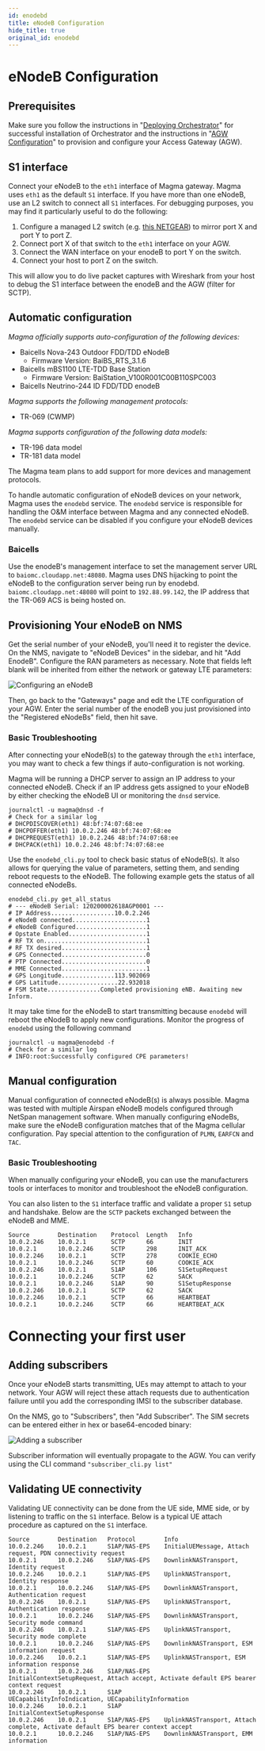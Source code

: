 ```yaml
---
id: enodebd
title: eNodeB Configuration
hide_title: true
original_id: enodebd
---
```

# eNodeB Configuration
## Prerequisites

Make sure you follow the instructions in "[Deploying Orchestrator](
https://magma.github.io/magma/docs/orc8r/deploying)" for successful
installation of Orchestrator and the instructions in "[AGW Configuration](
https://magma.github.io/magma/docs/lte/config_agw)" to provision and
configure your Access Gateway (AGW).

## S1 interface
Connect your eNodeB to the `eth1` interface of Magma gateway. Magma uses `eth1`
as the default `S1` interface. If you have more than one eNodeB, use an L2
switch to connect all `S1` interfaces. For debugging purposes, you may find it
particularly useful to do the following:

1. Configure a managed L2 switch (e.g. [this NETGEAR](https://www.amazon.com/NETGEAR-GS108T-200NAS-GS108Tv2-Lifetime-Protection/dp/B07PS6Z162/))
to mirror port X and port Y to port Z.
2. Connect port X of that switch to the `eth1` interface on your AGW.
3. Connect the WAN interface on your enodeB to port Y on the switch.
4. Connect your host to port Z on the switch.

This will allow you to do live packet captures with Wireshark from your host to
debug the S1 interface between the enodeB and the AGW (filter for SCTP).

## Automatic configuration
*Magma officially supports auto-configuration of the following devices:*
* Baicells Nova-243 Outdoor FDD/TDD eNodeB
  - Firmware Version: BaiBS_RTS_3.1.6
* Baicells mBS1100 LTE-TDD Base Station
  - Firmware Version: BaiStation_V100R001C00B110SPC003
* Baicells Neutrino-244 ID FDD/TDD enodeB

*Magma supports the following management protocols:*
* TR-069 (CWMP)

*Magma supports configuration of the following data models:*
* TR-196 data model
* TR-181 data model

The Magma team plans to add support for more devices and management protocols.

To handle automatic configuration of eNodeB devices on your network, Magma
uses the `enodebd` service. The `enodebd` service is responsible for handling
the O&M interface between Magma and any connected eNodeB. The `enodebd` service
can be disabled if you configure your eNodeB devices manually.

### Baicells

Use the enodeB's management interface to set the management server URL to
`baiomc.cloudapp.net:48080`. Magma uses DNS hijacking to point the eNodeB to
the configuration server being run by enodebd. `baiomc.cloudapp.net:48080`
will point to `192.88.99.142`, the IP address that the TR-069 ACS is
being hosted on.

## Provisioning Your eNodeB on NMS

Get the serial number of your eNodeB, you'll need it to register the device.
On the NMS, navigate to "eNodeB Devices" in the sidebar, and hit "Add EnodeB".
Configure the RAN parameters as necessary. Note that fields left blank will
be inherited from either the network or gateway LTE parameters:

![Configuring an eNodeB](assets/nms/configure_enb.png)

Then, go back to the "Gateways" page and edit the LTE configuration of your
AGW. Enter the serial number of the enodeB you just provisioned into the
"Registered eNodeBs" field, then hit save.

### Basic Troubleshooting
After connecting your eNodeB(s) to the gateway through the `eth1` interface, you
may want to check a few things if auto-configuration is not working.

Magma will be running a DHCP server to assign an IP address to your connected
eNodeB. Check if an IP address gets assigned to your eNodeB by either checking
the eNodeB UI or monitoring the `dnsd` service.

```
journalctl -u magma@dnsd -f
# Check for a similar log
# DHCPDISCOVER(eth1) 48:bf:74:07:68:ee
# DHCPOFFER(eth1) 10.0.2.246 48:bf:74:07:68:ee
# DHCPREQUEST(eth1) 10.0.2.246 48:bf:74:07:68:ee
# DHCPACK(eth1) 10.0.2.246 48:bf:74:07:68:ee
```

Use the `enodebd_cli.py` tool to check basic status of eNodeB(s). It also allows
for querying the value of parameters, setting them, and sending reboot requests
to the eNodeB. The following example gets the status of all connected eNodeBs.

```
enodebd_cli.py get_all_status
# --- eNodeB Serial: 120200002618AGP0001 ---
# IP Address..................10.0.2.246
# eNodeB connected.....................1
# eNodeB Configured....................1
# Opstate Enabled......................1
# RF TX on.............................1
# RF TX desired........................1
# GPS Connected........................0
# PTP Connected........................0
# MME Connected........................1
# GPS Longitude...............113.902069
# GPS Latitude.................22.932018
# FSM State...............Completed provisioning eNB. Awaiting new Inform.
```

It may take time for the eNodeB to start transmitting because `enodebd` will
reboot the eNodeB to apply new configurations. Monitor the progress of `enodebd`
using the following command

```
journalctl -u magma@enodebd -f
# Check for a similar log
# INFO:root:Successfully configured CPE parameters!
```

## Manual configuration
Manual configuration of connected eNodeB(s) is always possible. Magma was tested
with multiple Airspan eNodeB models configured through NetSpan management
software.
When manually configuring eNodeBs, make sure the eNodeB configuration matches
that of the Magma cellular configuration. Pay special attention to the
configuration of `PLMN`, `EARFCN` and `TAC`.

### Basic Troubleshooting
When manually configuring your eNodeB, you can use the manufacturers tools or
interfaces to monitor and troubleshoot the eNodeB configuration.

You can also listen to the `S1` interface traffic and validate a proper `S1`
setup and handshake. Below are the `SCTP` packets exchanged between the eNodeB
and MME.

```
Source        Destination    Protocol  Length   Info
10.0.2.246    10.0.2.1       SCTP      66       INIT
10.0.2.1      10.0.2.246     SCTP      298      INIT_ACK
10.0.2.246    10.0.2.1       SCTP      278      COOKIE_ECHO
10.0.2.1      10.0.2.246     SCTP      60       COOKIE_ACK
10.0.2.246    10.0.2.1       S1AP      106      S1SetupRequest
10.0.2.1      10.0.2.246     SCTP      62       SACK
10.0.2.1      10.0.2.246     S1AP      90       S1SetupResponse
10.0.2.246    10.0.2.1       SCTP      62       SACK
10.0.2.246    10.0.2.1       SCTP      66       HEARTBEAT
10.0.2.1      10.0.2.246     SCTP      66       HEARTBEAT_ACK
```

# Connecting your first user

## Adding subscribers

Once your eNodeB starts transmitting, UEs may attempt to attach to your
network. Your AGW will reject these attach requests due to authentication
failure until you add the corresponding IMSI to the subscriber database.

On the NMS, go to "Subscribers", then "Add Subscriber". The SIM secrets can be
entered either in hex or base64-encoded binary:

![Adding a subscriber](assets/nms/add_sub.png)

Subscriber information will eventually propagate to the AGW. You can verify
using the CLI command `"subscriber_cli.py list"`

## Validating UE connectivity

Validating UE connectivity can be done from the UE side, MME side, or by
listening to traffic on the `S1` interface.
Below is a typical UE attach procedure as captured on the `S1` interface.

```
Source        Destination   Protocol        Info
10.0.2.246    10.0.2.1      S1AP/NAS-EPS    InitialUEMessage, Attach request, PDN connectivity request
10.0.2.1      10.0.2.246    S1AP/NAS-EPS    DownlinkNASTransport, Identity request
10.0.2.246    10.0.2.1      S1AP/NAS-EPS    UplinkNASTransport, Identity response
10.0.2.1      10.0.2.246    S1AP/NAS-EPS    DownlinkNASTransport, Authentication request
10.0.2.246    10.0.2.1      S1AP/NAS-EPS    UplinkNASTransport, Authentication response
10.0.2.1      10.0.2.246    S1AP/NAS-EPS    DownlinkNASTransport, Security mode command
10.0.2.246    10.0.2.1      S1AP/NAS-EPS    UplinkNASTransport, Security mode complete
10.0.2.1      10.0.2.246    S1AP/NAS-EPS    DownlinkNASTransport, ESM information request
10.0.2.246    10.0.2.1      S1AP/NAS-EPS    UplinkNASTransport, ESM information response
10.0.2.1      10.0.2.246    S1AP/NAS-EPS    InitialContextSetupRequest, Attach accept, Activate default EPS bearer context request
10.0.2.246    10.0.2.1      S1AP            UECapabilityInfoIndication, UECapabilityInformation
10.0.2.246    10.0.2.1      S1AP            InitialContextSetupResponse
10.0.2.246    10.0.2.1      S1AP/NAS-EPS    UplinkNASTransport, Attach complete, Activate default EPS bearer context accept
10.0.2.1      10.0.2.246    S1AP/NAS-EPS    DownlinkNASTransport, EMM information
```
